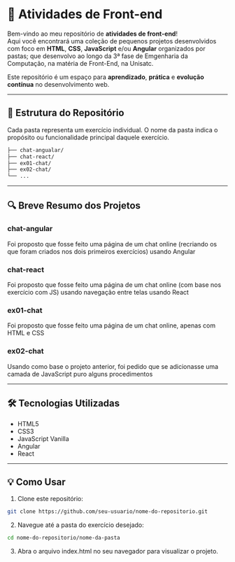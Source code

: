 # 🚀 Atividades de Front-end

Bem-vindo ao meu repositório de **atividades de front-end**!  
Aqui você encontrará uma coleção de pequenos projetos desenvolvidos com foco em **HTML**, **CSS**, **JavaScript** e/ou **Angular** organizados por pastas; que desenvolvo ao longo da 3ª fase de Emgenharia da Computação, na matéria de Front-End, na Unisatc.

Este repositório é um espaço para **aprendizado**, **prática** e **evolução contínua** no desenvolvimento web.

---

## 📁 Estrutura do Repositório

Cada pasta representa um exercício individual.
O nome da pasta indica o propósito ou funcionalidade principal daquele exercício.

```bash
├── chat-angualar/
├── chat-react/
├── ex01-chat/
├── ex02-chat/
└── ...
```

---

## 🔍 Breve Resumo dos Projetos

### chat-angular

Foi proposto que fosse feito uma página de um chat online (recriando os que foram criados nos dois primeiros exercícios) usando Angular

### chat-react

Foi proposto que fosse feito uma página de um chat online (com base nos exercício com JS) usando navegação entre telas usando React

### ex01-chat

Foi proposto que fosse feito uma página de um chat online, apenas com HTML e CSS

### ex02-chat

Usando como base o projeto anterior, foi pedido que se adicionasse uma camada de JavaScript puro alguns procedimentos

---

## 🛠️ Tecnologias Utilizadas

- HTML5
- CSS3
- JavaScript Vanilla
- Angular
- React

---

## 💡 Como Usar

1. Clone este repositório:
```bash
git clone https://github.com/seu-usuario/nome-do-repositorio.git
```
2. Navegue até a pasta do exercício desejado:
```bash
cd nome-do-repositorio/nome-da-pasta
```
3. Abra o arquivo index.html no seu navegador para visualizar o projeto.
